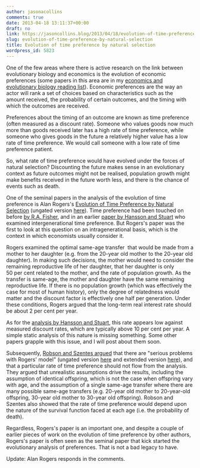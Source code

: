 ```yaml
---
author: jasonacollins
comments: true
date: 2013-04-18 13:11:37+00:00
draft: no
link: https://jasoncollins.blog/2013/04/18/evolution-of-time-preference-by-natural-selection/
slug: evolution-of-time-preference-by-natural-selection
title: Evolution of time preference by natural selection
wordpress_id: 5823
---
```


One of the few areas where there is active research on the link between evolutionary biology and economics is the evolution of economic preferences (some papers in this area are in my [economics and evolutionary biology reading list](https://jasoncollins.blog/economics-and-evolutionary-biology-reading-list/)). Economic preferences are the way an actor will rank a set of choices based on characteristics such as the amount received, the probability of certain outcomes, and the timing with which the outcomes are received.

Preferences about the timing of an outcome are known as time preference (often measured as a discount rate). Someone who values goods now much more than goods received later has a high rate of time preference, while someone who gives goods in the future a relatively higher value has a low rate of time preference. We would call someone with a low rate of time preference patient.

So, what rate of time preference would have evolved under the forces of natural selection? Discounting the future makes sense in an evolutionary context as future outcomes might not be realised, population growth might make benefits received in the future worth less, and there is the chance of events such as death.

One of the seminal papers in the analysis of the evolution of time preference is Alan Rogers's [Evolution of Time Preference by Natural Selection](http://www.jstor.org/stable/2118062) (ungated version [here](http://content.csbs.utah.edu/~rogers/pubs/Rogers-AER-84-460.pdf)). Time preference had been touched on before [by R.A. Fisher](https://jasoncollins.blog/2013/02/fisher-on-the-evolution-of-time-preference/), and in an earlier [paper by Hansson and Stuart](https://jasoncollins.blog/2011/04/natural-selection-and-savings/) who examined intergenerational time preference. But Rogers's paper was the first to look at this question on an intragenerational basis, which is the context in which economists usually consider it.

Rogers examined the optimal same-age transfer  that would be made from a mother to her daughter (e.g. from the 20-year old mother to the 20-year old daughter). In making such decisions, the mother would need to consider the remaining reproductive life of her daughter, that her daughter is only 50 per cent related to the mother, and the rate of population growth. As the transfer is same-age, the mother and daughter have the same remaining reproductive life. If there is no population growth (which was effectively the case for most of human history), only the degree of relatedness would matter and the discount factor is effectively one half per generation. Under these conditions, Rogers argued that the long-term real interest rate should be about 2 per cent per year.

As for the [analysis by Hansson and Stuart](https://jasoncollins.blog/2011/04/natural-selection-and-savings/), this rate appears low against measured discount rates, which are typically above 10 per cent per year. A simple static analysis of this nature is missing something. Some other papers grapple with this issue, and I will post about them soon.

Subsequently, [Robson and Szentes argued](http://dx.doi.org/10.1257/aer.98.3.1178) that there are "serious problems with Rogers' model" (ungated version [here](http://www.sfu.ca/~robson/Rogers.pdf) and extended version [here](http://www.sfu.ca/~robson/RogersEx.pdf)), and that a particular rate of time preference should not flow from the analysis. They argued that unrealistic assumptions drive the results, including the assumption of identical offspring, which is not the case when offspring vary with age, and the assumption of a single same-age transfer where there are many possible same-age transfers (e.g. 20-year old mother to 20-year-old offspring, 30-year old mother to 30-year old offspring). Robson and Szentes also showed that the rate of time preference would depend upon the nature of the survival function faced at each age (i.e. the probability of death).

Regardless, Rogers's paper is an important one, and despite a couple of earlier pieces of work on the evolution of time preference by other authors, Rogers's paper is often seen as the seminal paper that kick started the evolutionary analysis of preferences. That is not a bad legacy to have.

Update: Alan Rogers responds in the comments.
